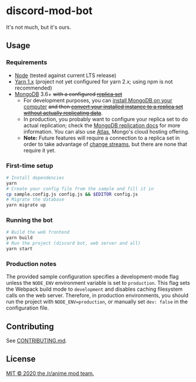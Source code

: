 # discord-mod-bot

It's not much, but it's ours.

## Usage

### Requirements

- [Node](https://nodejs.org/en/download/) (tested against current LTS release)
- [Yarn 1.x](https://classic.yarnpkg.com/en/docs/install) (project not yet configured for yarn 2.x; using npm is not recommended)
- [MongoDB](https://www.mongodb.com/) 3.6+ ~~with a configured [replica set](https://docs.mongodb.com/manual/administration/replica-set-deployment/)~~
  - For development purposes, you can [install MongoDB on your computer](https://docs.mongodb.com/manual/installation/) ~~and then [convert your installed instance to a replica set without actually replicating data](https://docs.mongodb.com/manual/tutorial/convert-standalone-to-replica-set/)~~.
  - In production, you probably want to configure your replica set to do actual replication; check the [MongoDB replication docs](https://docs.mongodb.com/manual/administration/replica-set-deployment/) for more information. You can also use [Atlas](https://www.mongodb.com/cloud/atlas), Mongo's cloud hosting offering.
  - **Note:** Future features will require a connection to a replica set in order to take advantage of [change streams](https://docs.mongodb.com/v3.6/changeStreams/), but there are none that require it yet.

### First-time setup

```bash
# Install dependencies
yarn
# Create your config file from the sample and fill it in
cp sample.config.js config.js && $EDITOR config.js
# Migrate the database
yarn migrate up
```

### Running the bot

```bash
# Build the web frontend
yarn build
# Run the project (discord bot, web server and all)
yarn start
```

### Production notes

The provided sample configuration specifies a development-mode flag unless the `NODE_ENV` environment variable is set to `production`. This flag sets the Webpack build mode to `development` and disables caching filesystem calls on the web server. Therefore, in production environments, you should run the project with `NODE_ENV=production`, or manually set `dev: false` in the configuration file.

## Contributing

See [CONTRIBUTING.md](CONTRIBUTING.md).

## License

[MIT &copy; 2020 the /r/anime mod team.](LICENSE)

